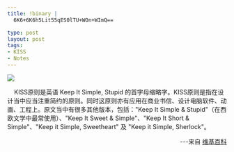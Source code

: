 ```yaml
--- 
title: !binary |
  6K6+6K6h5Lit55qES0lTU+WOn+WImQ==

type: post
layout: post
tags: 
- KISS
- Notes
---
```

<p><img style="display: block; float: none; margin-left: auto; margin-right: auto" src="http://i1218.photobucket.com/albums/dd413/nourlcn/wordpressblog/keep-it-simple-stupid-kiss.jpg" /></p>  <p>    KISS原则是英语 Keep It Simple, Stupid 的首字母缩略字。KISS原则是指在设计当中应当注重简约的原则。同时这原则亦有应用在商业书信、设计电脑软件、动画、工程上。原文当中有很多其他版本，包括："Keep It Simple & Stupid"（在西欧文学中最常使用）、"Keep It Sweet & Simple"、"Keep It Short & Simple"、"Keep it Simple, Sweetheart" 及 "Keep it Simple, Sherlock"。</p>  <p align="right">---来自 <a href="http://bit.ly/p6ucbC" target="_blank">维基百科</a></p>
